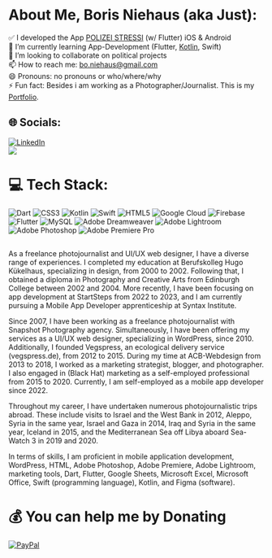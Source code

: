 # About Me, Boris Niehaus (aka Just):
✅ I developed the App  <a href="https://linkpop.com/polizeistressi" target="blank"/>POLIZEI STRESSI</a> (w/ Flutter) iOS & Android<br>🌱 I’m currently learning App-Development (Flutter, <a href="https://github.com/just1984/school_progress_kotlin" target="blank">Kotlin</a>, Swift)<br>👯 I’m looking to collaborate on political projects<br>📫 How to reach me: bo.niehaus@gmail.com<br>😄 Pronouns: no pronouns or who/where/why<br>⚡ Fun fact: Besides i am working as a Photographer/Journalist. This is my <a href="http://www.borisniehaus.de" target="blank">Portfolio</a>.

## 🌐 Socials:
[![LinkedIn](https://img.shields.io/badge/LinkedIn-%230077B5.svg?logo=linkedin&logoColor=white)](https://linkedin.com/in/bo-niehaus-671a90261)<br>
[![](https://visitcount.itsvg.in/api?id=just1984&icon=0&color=0)](https://visitcount.itsvg.in)

# 💻 Tech Stack:
![Dart](https://img.shields.io/badge/dart-%230175C2.svg?style=for-the-badge&logo=dart&logoColor=white) ![CSS3](https://img.shields.io/badge/css3-%231572B6.svg?style=for-the-badge&logo=css3&logoColor=white) ![Kotlin](https://img.shields.io/badge/kotlin-%230095D5.svg?style=for-the-badge&logo=kotlin&logoColor=white) ![Swift](https://img.shields.io/badge/swift-F54A2A?style=for-the-badge&logo=swift&logoColor=white) ![HTML5](https://img.shields.io/badge/html5-%23E34F26.svg?style=for-the-badge&logo=html5&logoColor=white) ![Google Cloud](https://img.shields.io/badge/Google%20Cloud-%234285F4.svg?style=for-the-badge&logo=google-cloud&logoColor=white) ![Firebase](https://img.shields.io/badge/firebase-%23039BE5.svg?style=for-the-badge&logo=firebase) ![Flutter](https://img.shields.io/badge/Flutter-%2302569B.svg?style=for-the-badge&logo=Flutter&logoColor=white) ![MySQL](https://img.shields.io/badge/mysql-%2300f.svg?style=for-the-badge&logo=mysql&logoColor=white) ![Adobe Dreamweaver](https://img.shields.io/badge/Adobe%20Dreamweaver-FF61F6.svg?style=for-the-badge&logo=Adobe%20Dreamweaver&logoColor=white) ![Adobe Lightroom](https://img.shields.io/badge/Adobe%20Lightroom-31A8FF.svg?style=for-the-badge&logo=Adobe%20Lightroom&logoColor=white) ![Adobe Photoshop](https://img.shields.io/badge/adobephotoshop-%2331A8FF.svg?style=for-the-badge&logo=adobephotoshop&logoColor=white) ![Adobe Premiere Pro](https://img.shields.io/badge/Adobe%20Premiere%20Pro-9999FF.svg?style=for-the-badge&logo=Adobe%20Premiere%20Pro&logoColor=white)

##

As a freelance photojournalist and UI/UX web designer, I have a diverse range of experiences. I completed my education at Berufskolleg Hugo Kükelhaus, specializing in design, from 2000 to 2002. Following that, I obtained a diploma in Photography and Creative Arts from Edinburgh College between 2002 and 2004. More recently, I have been focusing on app development at StartSteps from 2022 to 2023, and I am currently pursuing a Mobile App Developer apprenticeship at Syntax Institute.

Since 2007, I have been working as a freelance photojournalist with Snapshot Photography agency. Simultaneously, I have been offering my services as a UI/UX web designer, specializing in WordPress, since 2010. Additionally, I founded Vegspress, an ecological delivery service (vegspress.de), from 2012 to 2015. During my time at ACB-Webdesign from 2013 to 2018, I worked as a marketing strategist, blogger, and photographer. I also engaged in (Black Hat) marketing as a self-employed professional from 2015 to 2020. Currently, I am self-employed as a mobile app developer since 2022.

Throughout my career, I have undertaken numerous photojournalistic trips abroad. These include visits to Israel and the West Bank in 2012, Aleppo, Syria in the same year, Israel and Gaza in 2014, Iraq and Syria in the same year, Iceland in 2015, and the Mediterranean Sea off Libya aboard Sea-Watch 3 in 2019 and 2020.

In terms of skills, I am proficient in mobile application development, WordPress, HTML, Adobe Photoshop, Adobe Premiere, Adobe Lightroom, marketing tools, Dart, Flutter, Google Sheets, Microsoft Excel, Microsoft Office, Swift (programming language), Kotlin, and Figma (software).

# 💰 You can help me by Donating
[![PayPal](https://img.shields.io/badge/PayPal-00457C?style=for-the-badge&logo=paypal&logoColor=white)](https://paypal.me/boniehaus) 
